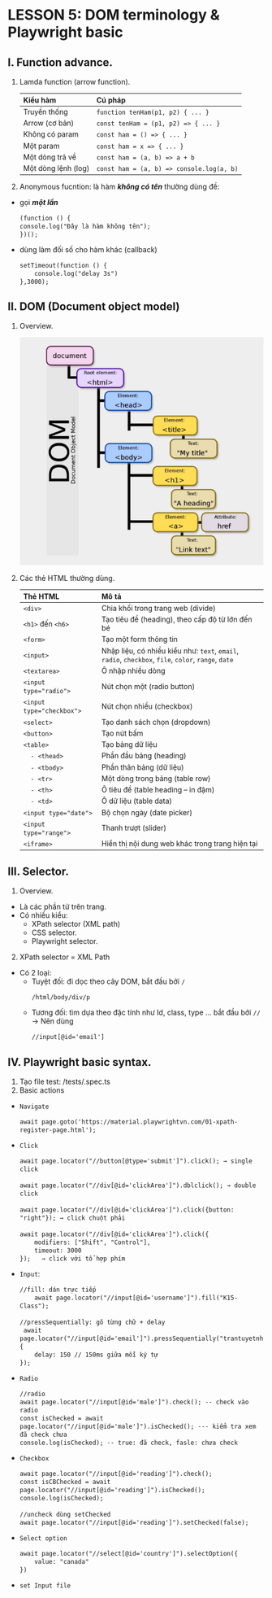 # LESSON 5: DOM terminology & Playwright basic

## I. Function advance.

1. Lamda function (arrow function).

    | Kiểu hàm            | Cú pháp                                   |
    |---------------------|-------------------------------------------|
    | Truyền thống        | `function tenHam(p1, p2) { ... }`         |
    | Arrow (cơ bản)      | `const tenHam = (p1, p2) => { ... }`      |
    | Không có param      | `const ham = () => { ... }`               |
    | Một param           | `const ham = x => { ... }`                |
    | Một dòng trả về     | `const ham = (a, b) => a + b`             |
    | Một dòng lệnh (log) | `const ham = (a, b) => console.log(a, b)` |

2. Anonymous fucntion: là hàm ***không có tên*** thường dùng đề:
- gọi ***một lần***
    ```
    (function () {
    console.log("Đây là hàm không tên");
    })();
    ```

- dùng làm đối số cho hàm khác (callback)
    ```
    setTimeout(function () {
        console.log("delay 3s")
    },3000);

## II. DOM (Document object model)

1. Overview.

    ![alt text](image.png)

2. Các thẻ HTML thường dùng.

    | Thẻ HTML                  | Mô tả                                                                                                |
    |---------------------------|------------------------------------------------------------------------------------------------------|
    | `<div>`                   | Chia khối trong trang web (divide)                                                                   |
    | `<h1>` đến `<h6>`         | Tạo tiêu đề (heading), theo cấp độ từ lớn đến bé                                                     |
    | `<form>`                  | Tạo một form thông tin                                                                               |
    | `<input>`                 | Nhập liệu, có nhiều kiểu như: `text`, `email`, `radio`, `checkbox`, `file`, `color`, `range`, `date` |
    | `<textarea>`              | Ô nhập nhiều dòng                                                                                    |
    | `<input type="radio">`    | Nút chọn một (radio button)                                                                          |
    | `<input type="checkbox">` | Nút chọn nhiều (checkbox)                                                                            |
    | `<select>`                | Tạo danh sách chọn (dropdown)                                                                        |
    | `<button>`                | Tạo nút bấm                                                                                          |
    | `<table>`                 | Tạo bảng dữ liệu                                                                                     |
    | `  - <thead>`             | Phần đầu bảng (heading)                                                                              |
    | `  - <tbody>`             | Phần thân bảng (dữ liệu)                                                                             |
    | `  - <tr>`                | Một dòng trong bảng (table row)                                                                      |
    | `  - <th>`                | Ô tiêu đề (table heading – in đậm)                                                                   |
    | `  - <td>`                | Ô dữ liệu (table data)                                                                               |
    | `<input type="date">`     | Bộ chọn ngày (date picker)                                                                           |
    | `<input type="range">`    | Thanh trượt (slider)                                                                                 |
    | `<iframe>`                | Hiển thị nội dung web khác trong trang hiện tại                                                      |


## III. Selector.
1. Overview.
- Là các phần tử trên trang.
- Có nhiều kiểu:
    - XPath selector (XML path)
    - CSS selector.
    - Playwright selector.

2. XPath selector = XML Path
- Có 2 loại:
    - Tuyệt đối: đi dọc theo cây DOM, bắt đầu bởi `/`
        ```
        /html/body/div/p
        ```
    - Tương đối: tìm dựa theo đặc tính như Id, class, type ... bắt đầu bởi `//` → Nên dùng
        ```
        //input[@id='email']
        
## IV. Playwright basic syntax.

1. Tạo file test: /tests/<name>.spec.ts
2. Basic actions

- `Navigate`
    ```
    await page.goto('https://material.playwrightvn.com/01-xpath-register-page.html');
- `Click`
    ```
    await page.locator("//button[@type='submit']").click(); → single click

    await page.locator("//div[@id='clickArea']").dblclick(); → double click

    await page.locator("//div[@id='clickArea']").click({button: "right"}); → click chuột phải

    await page.locator("//div[@id='clickArea']").click({
        modifiers: ["Shift", "Control"],
        timeout: 3000
    });   → click với tổ hợp phím          

    ```

- `Input`:
    ```
    //fill: dán trực tiếp
        await page.locator("//input[@id='username']").fill("K15-Class");
    
    //pressSequentially: gõ từng chữ + delay
     await page.locator("//input[@id='email']").pressSequentially("trantuyetnhi22032000@gmail.com", {
        delay: 150 // 150ms giữa mỗi ký tự
    });
- `Radio`
    ```
    //radio
    await page.locator("//input[@id='male']").check(); -- check vào radio
    const isChecked = await page.locator("//input[@id='male']").isChecked(); --- kiểm tra xem đã check chưa
    console.log(isChecked); -- true: đã check, fasle: chưa check

- `Checkbox`
    ```
    await page.locator("//input[@id='reading']").check();
    const isCBChecked = await page.locator("//input[@id='reading']").isChecked();
    console.log(isChecked);

    //uncheck dùng setChecked
    await page.locator("//input[@id='reading']").setChecked(false);

- `Select option`
    ```
    await page.locator("//select[@id='country']").selectOption({
        value: "canada"
    })

- `set Input file`
